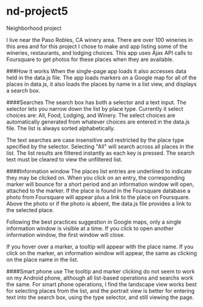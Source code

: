 # nd-project5
Neighborhood project

I live near the Paso Robles, CA winery area. There are over 100 wineries in this area and for this project I chose to make and app listing some of the wineries, restaurants, and lodging choices. This app uses Ajax API calls to Foursquare to get photos for these places when they are available. 

###How it works
When the single-page app loads it also accesses data held in the data.js file. The app loads markers on a Google map for all of the places in data.js, it also loads the places by name in a list view, and displays a search box. 

####Searches
The search box has both a selector and a text input. The selector lets you narrow down the list by place type. Currently it select choices are: All, Food, Lodging, and Winery. The select choices are automatically generated from whatever choices are entered in the data.js file. The list is always sorted alphabetically. 

The text searches are case insensitive and restricted by the place type specified by the selector. Selecting "All" will search across all places in the list. The list results are filtered instantly as each key is pressed. The search text must be cleared to view the unfiltered list. 

####Information window
The places list entries are underlined to indicate they may be clicked on. When you click on an entry, the corresponding marker will bounce for a short period and an information window will open, attached to the marker. If the place is found in the Foursquare database a photo from Foursquare will appear plus a link to the place on Foursquare. Above the photo or if the photo is absent, the data.js file provides a link to the selected place. 

Following the best practices suggestion in Google maps, only a single information window is visible at a time. If you click to open another information window, the first window will close. 

If you hover over a marker, a tooltip will appear with the place name. If you click on the marker, an information window will appear, the same as clicking on the place name in the list. 

####Smart phone use
The tooltip and marker clicking do not seem to work on my Android phone, although all list-based operations and searchs work the same. For smart phone operations, I find the landscape view works best for selecting places from the list, and the portrait view is better for entering text into the search box, using the type selector, and still viewing the page. 
